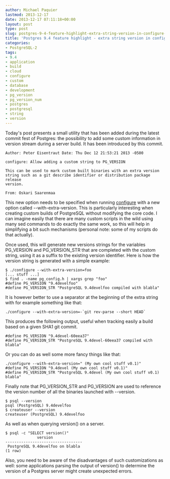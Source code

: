 ```yaml
---
author: Michael Paquier
lastmod: 2013-12-17
date: 2013-12-17 07:11:18+00:00
layout: post
type: post
slug: postgres-9-4-feature-highlight-extra-string-version-in-configure-2
title: 'Postgres 9.4 feature highlight - extra string version in configure'
categories:
- PostgreSQL-2
tags:
- 9.4
- application
- build
- cloud
- configure
- custom
- database
- development
- pg_version
- pg_version_num
- postgres
- postgresql
- string
- version
---
```

Today's post presents a small utility that has been added during the latest commit fest of Postgres: the possibility to add some custom information in version stream during a server build. It has been introduced by this commit.

    Author: Peter Eisentraut Date: Thu Dec 12 21:53:21 2013 -0500
 
    configure: Allow adding a custom string to PG_VERSION
 
    This can be used to mark custom built binaries with an extra version
    string such as a git describe identifier or distribution package release
    version.
 
    From: Oskari Saarenmaa

This new option needs to be specified when running [configure](http://www.postgresql.org/docs/devel/static/install-procedure.html) with a new option called --with-extra-version. This is particularly interesting when creating custom builds of PostgreSQL without modifying the core code. I can imagine easily that there are many custom scripts in the wild using many sed commands to do exactly the same work, so this will help in simplifying a bit such mechanisms (personal note: some of my scripts do that actually).

Once used, this will generate new versions strings for the variables PG\_VERSION and PG\_VERSION\_STR that are completed with the custom string, using it as a suffix to the existing version identifier. Here is how the version string is generated with a simple example:

    $ ./configure --with-extra-version=foo
    [... stuff ...]
    $ find . -name pg_config.h | xargs grep "foo"
    #define PG_VERSION "9.4develfoo"
    #define PG_VERSION_STR "PostgreSQL 9.4develfoo compiled with blabla"

It is however better to use a separator at the beginning of the extra string with for example something like that:

    ./configure --with-extra-version=-`git rev-parse --short HEAD`

This produces the following output, useful when tracking easily a build based on a given SHA1 git commit.

    #define PG_VERSION "9.4devel-60eea37"
    #define PG_VERSION_STR "PostgreSQL 9.4devel-60eea37 compiled with blabla"

Or you can do as well some more fancy things like that:

    ./configure --with-extra-version=" (My own cool stuff v0.1)"
    #define PG_VERSION "9.4devel (My own cool stuff v0.1)"
    #define PG_VERSION_STR "PostgreSQL 9.4devel (My own cool stuff v0.1) blabla"

Finally note that PG\_VERSION\_STR and PG\_VERSION are used to reference the version number of all the binaries launched with --version.

    $ psql --version
    psql (PostgreSQL) 9.4develfoo
    $ createuser --version
    createuser (PostgreSQL) 9.4develfoo

As well as when querying version() on a server.

    $ psql -c "SELECT version()"
                  version
    ----------------------------------
     PostgreSQL 9.4develfoo on blabla
    (1 row)

Also, you need to be aware of the disadvantages of such customizations as well: some applications parsing the output of version() to determine the version of a Postgres server might create unexpected errors.
